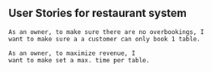 ## User Stories for restaurant system

```
As an owner, to make sure there are no overbookings, I 
want to make sure a a customer can only book 1 table.
```

```
As an owner, to maximize revenue, I
want to make set a max. time per table. 
```
